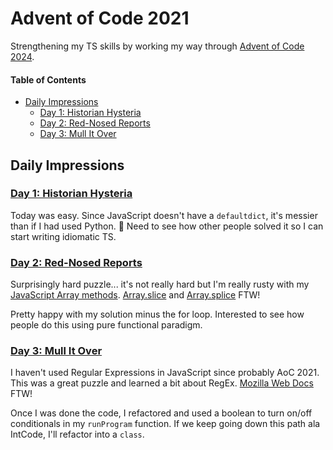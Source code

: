 # Advent of Code 2021

Strengthening my TS skills by working my way through [Advent of Code 2024](https://adventofcode.com/2024).

#### Table of Contents

<!-- TOC -->

- [Daily Impressions](#daily-impressions)
  - [Day 1: Historian Hysteria](#day-1-historian-hysteria)
  - [Day 2: Red-Nosed Reports](#day-2-red-nosed-reports)
  - [Day 3: Mull It Over](#day-3-mull-it-over)

<!-- /TOC -->

## Daily Impressions

### [Day 1: Historian Hysteria](https://adventofcode.com/2024/day/1)

Today was easy. Since JavaScript doesn't have a `defaultdict`, it's messier than if I had used Python. :shrug: Need to see how other people solved it so I can start writing idiomatic TS.

### [Day 2: Red-Nosed Reports](https://adventofcode.com/2024/day/2)

Surprisingly hard puzzle... it's not really hard but I'm really rusty with my [JavaScript Array methods](https://developer.mozilla.org/en-US/docs/Web/JavaScript/Reference/Global_Objects/Array). [Array.slice](https://developer.mozilla.org/en-US/docs/Web/JavaScript/Reference/Global_Objects/Array/slice) and [Array.splice](https://developer.mozilla.org/en-US/docs/Web/JavaScript/Reference/Global_Objects/Array/splice) FTW!

Pretty happy with my solution minus the for loop. Interested to see how people do this using pure functional paradigm.

### [Day 3: Mull It Over](https://adventofcode.com/2024/day/3)

I haven't used Regular Expressions in JavaScript since probably AoC 2021. This was a great puzzle and learned a bit about RegEx. [Mozilla Web Docs](https://developer.mozilla.org/en-US/docs/Web/JavaScript/Guide/Regular_expressions) FTW!

Once I was done the code, I refactored and used a boolean to turn on/off conditionals in my `runProgram` function. If we keep going down this path ala IntCode, I'll refactor into a `class`.
